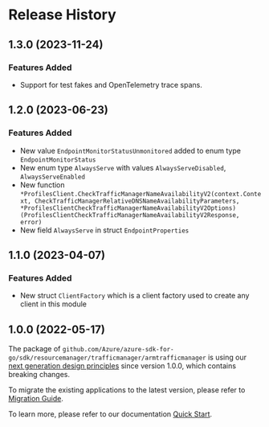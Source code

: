 # Release History

## 1.3.0 (2023-11-24)
### Features Added

- Support for test fakes and OpenTelemetry trace spans.


## 1.2.0 (2023-06-23)
### Features Added

- New value `EndpointMonitorStatusUnmonitored` added to enum type `EndpointMonitorStatus`
- New enum type `AlwaysServe` with values `AlwaysServeDisabled`, `AlwaysServeEnabled`
- New function `*ProfilesClient.CheckTrafficManagerNameAvailabilityV2(context.Context, CheckTrafficManagerRelativeDNSNameAvailabilityParameters, *ProfilesClientCheckTrafficManagerNameAvailabilityV2Options) (ProfilesClientCheckTrafficManagerNameAvailabilityV2Response, error)`
- New field `AlwaysServe` in struct `EndpointProperties`


## 1.1.0 (2023-04-07)
### Features Added

- New struct `ClientFactory` which is a client factory used to create any client in this module


## 1.0.0 (2022-05-17)

The package of `github.com/Azure/azure-sdk-for-go/sdk/resourcemanager/trafficmanager/armtrafficmanager` is using our [next generation design principles](https://azure.github.io/azure-sdk/general_introduction.html) since version 1.0.0, which contains breaking changes.

To migrate the existing applications to the latest version, please refer to [Migration Guide](https://aka.ms/azsdk/go/mgmt/migration).

To learn more, please refer to our documentation [Quick Start](https://aka.ms/azsdk/go/mgmt).